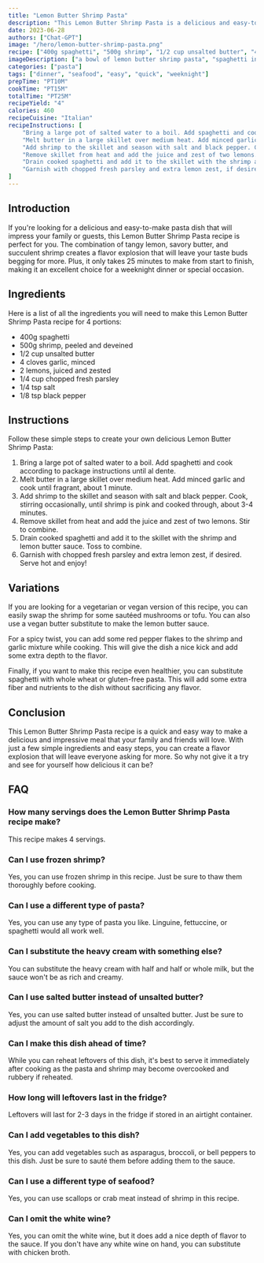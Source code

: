 ```yaml
---
title: "Lemon Butter Shrimp Pasta"
description: "This Lemon Butter Shrimp Pasta is a delicious and easy-to-make dish that is perfect for any weeknight dinner or special occasion. The combination of tangy lemon, savory butter, and succulent shrimp creates a flavor explosion that will leave your taste buds begging for more."
date: 2023-06-28
authors: ["Chat-GPT"]
image: "/hero/lemon-butter-shrimp-pasta.png"
recipe: ["400g spaghetti", "500g shrimp", "1/2 cup unsalted butter", "4 cloves garlic", "2 lemons", "1/4 cup chopped fresh parsley", "1/4 tsp salt", "1/8 tsp black pepper"]
imageDescription: ["a bowl of lemon butter shrimp pasta", "spaghetti in a lemon butter sauce", "shrimp on top of pasta", "garnished with parsley"]
categories: ["pasta"]
tags: ["dinner", "seafood", "easy", "quick", "weeknight"]
prepTime: "PT10M"
cookTime: "PT15M"
totalTime: "PT25M"
recipeYield: "4"
calories: 460
recipeCuisine: "Italian"
recipeInstructions: [
    "Bring a large pot of salted water to a boil. Add spaghetti and cook according to package instructions until al dente.",
    "Melt butter in a large skillet over medium heat. Add minced garlic and cook until fragrant, about 1 minute.",
    "Add shrimp to the skillet and season with salt and black pepper. Cook, stirring occasionally, until shrimp is pink and cooked through, about 3-4 minutes.",
    "Remove skillet from heat and add the juice and zest of two lemons. Stir to combine.",
    "Drain cooked spaghetti and add it to the skillet with the shrimp and lemon butter sauce. Toss to combine.",
    "Garnish with chopped fresh parsley and extra lemon zest, if desired. Serve hot and enjoy!"
]
---
```


## Introduction

If you're looking for a delicious and easy-to-make pasta dish that will impress your family or guests, this Lemon Butter Shrimp Pasta recipe is perfect for you. The combination of tangy lemon, savory butter, and succulent shrimp creates a flavor explosion that will leave your taste buds begging for more. Plus, it only takes 25 minutes to make from start to finish, making it an excellent choice for a weeknight dinner or special occasion. 

## Ingredients

Here is a list of all the ingredients you will need to make this Lemon Butter Shrimp Pasta recipe for 4 portions:

- 400g spaghetti
- 500g shrimp, peeled and deveined
- 1/2 cup unsalted butter
- 4 cloves garlic, minced
- 2 lemons, juiced and zested
- 1/4 cup chopped fresh parsley
- 1/4 tsp salt
- 1/8 tsp black pepper

## Instructions

Follow these simple steps to create your own delicious Lemon Butter Shrimp Pasta:

1. Bring a large pot of salted water to a boil. Add spaghetti and cook according to package instructions until al dente.
2. Melt butter in a large skillet over medium heat. Add minced garlic and cook until fragrant, about 1 minute.
3. Add shrimp to the skillet and season with salt and black pepper. Cook, stirring occasionally, until shrimp is pink and cooked through, about 3-4 minutes.
4. Remove skillet from heat and add the juice and zest of two lemons. Stir to combine.
5. Drain cooked spaghetti and add it to the skillet with the shrimp and lemon butter sauce. Toss to combine.
6. Garnish with chopped fresh parsley and extra lemon zest, if desired. Serve hot and enjoy!

## Variations

If you are looking for a vegetarian or vegan version of this recipe, you can easily swap the shrimp for some sautéed mushrooms or tofu. You can also use a vegan butter substitute to make the lemon butter sauce.

For a spicy twist, you can add some red pepper flakes to the shrimp and garlic mixture while cooking. This will give the dish a nice kick and add some extra depth to the flavor.

Finally, if you want to make this recipe even healthier, you can substitute spaghetti with whole wheat or gluten-free pasta. This will add some extra fiber and nutrients to the dish without sacrificing any flavor.

## Conclusion

This Lemon Butter Shrimp Pasta recipe is a quick and easy way to make a delicious and impressive meal that your family and friends will love. With just a few simple ingredients and easy steps, you can create a flavor explosion that will leave everyone asking for more. So why not give it a try and see for yourself how delicious it can be?

## FAQ

### How many servings does the Lemon Butter Shrimp Pasta recipe make?

This recipe makes 4 servings.

### Can I use frozen shrimp?

Yes, you can use frozen shrimp in this recipe. Just be sure to thaw them thoroughly before cooking.

### Can I use a different type of pasta?

Yes, you can use any type of pasta you like. Linguine, fettuccine, or spaghetti would all work well.

### Can I substitute the heavy cream with something else?

You can substitute the heavy cream with half and half or whole milk, but the sauce won't be as rich and creamy.

### Can I use salted butter instead of unsalted butter?

Yes, you can use salted butter instead of unsalted butter. Just be sure to adjust the amount of salt you add to the dish accordingly.

### Can I make this dish ahead of time?

While you can reheat leftovers of this dish, it's best to serve it immediately after cooking as the pasta and shrimp may become overcooked and rubbery if reheated.

### How long will leftovers last in the fridge?

Leftovers will last for 2-3 days in the fridge if stored in an airtight container.

### Can I add vegetables to this dish?

Yes, you can add vegetables such as asparagus, broccoli, or bell peppers to this dish. Just be sure to sauté them before adding them to the sauce.

### Can I use a different type of seafood?

Yes, you can use scallops or crab meat instead of shrimp in this recipe.

### Can I omit the white wine?

Yes, you can omit the white wine, but it does add a nice depth of flavor to the sauce. If you don't have any white wine on hand, you can substitute with chicken broth.